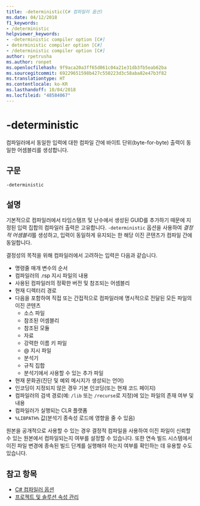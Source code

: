 ```yaml
---
title: -deterministic(C# 컴파일러 옵션)
ms.date: 04/12/2018
f1_keywords:
- /deterministic
helpviewer_keywords:
- -deterministic compiler option [C#]
- deterministic compiler option [C#]
- /deterministic compiler option [C#]
author: rpetrusha
ms.author: ronpet
ms.openlocfilehash: 9f9aca20a3ff65d061c04a21e31db3fb5eab62ba
ms.sourcegitcommit: 69229651598b427c550223d3c58aba82e47b3f82
ms.translationtype: HT
ms.contentlocale: ko-KR
ms.lasthandoff: 10/04/2018
ms.locfileid: "48584067"
---
```

# <a name="-deterministic"></a>-deterministic

컴파일러에서 동일한 입력에 대한 컴파일 간에 바이트 단위(byte-for-byte) 출력이 동일한 어셈블리를 생성합니다. 

## <a name="syntax"></a>구문

```
-deterministic
```

## <a name="remarks"></a>설명

기본적으로 컴파일러에서 타임스탬프 및 난수에서 생성된 GUID를 추가하기 때문에 지정된 입력 집합의 컴파일러 출력은 고유합니다. `-deterministic` 옵션을 사용하여 *결정적 어셈블리*를 생성하고, 입력이 동일하게 유지되는 한 해당 이진 콘텐츠가 컴파일 간에 동일합니다.

결정성의 목적을 위해 컴파일러에서 고려하는 입력은 다음과 같습니다.

- 명령줄 매개 변수의 순서
- 컴파일러의 .rsp 지시 파일의 내용
- 사용된 컴파일러의 정확한 버전 및 참조되는 어셈블리
- 현재 디렉터리 경로
- 다음을 포함하여 직접 또는 간접적으로 컴파일러에 명시적으로 전달된 모든 파일의 이진 콘텐츠
    - 소스 파일
    - 참조된 어셈블리
    - 참조된 모듈
    - 자료
    - 강력한 이름 키 파일
    - @ 지시 파일
    - 분석기
    - 규칙 집합
    - 분석기에서 사용할 수 있는 추가 파일
- 현재 문화권(진단 및 예외 메시지가 생성되는 언어)
- 인코딩이 지정되지 않은 경우 기본 인코딩(또는 현재 코드 페이지)
- 컴파일러의 검색 경로(예: `/lib` 또는 `/recurse`로 지정)에 있는 파일의 존재 여부 및 내용
- 컴파일러가 실행되는 CLR 플랫폼
- `%LIBPATH%` 값(분석기 종속성 로드에 영향을 줄 수 있음)

원본을 공개적으로 사용할 수 있는 경우 결정적 컴파일을 사용하여 이진 파일이 신뢰할 수 있는 원본에서 컴파일되는지 여부를 설정할 수 있습니다. 또한 연속 빌드 시스템에서 이진 파일 변경에 종속된 빌드 단계를 실행해야 하는지 여부를 확인하는 데 유용할 수도 있습니다. 

## <a name="see-also"></a>참고 항목  

- [C# 컴파일러 옵션](../../../csharp/language-reference/compiler-options/index.md)  
- [프로젝트 및 솔루션 속성 관리](/visualstudio/ide/managing-project-and-solution-properties)
